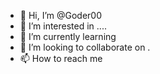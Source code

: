 - 👋 Hi, I’m @Goder00
- 👀 I’m interested in ....
- 🌱 I’m currently learning 
- 💞️ I’m looking to collaborate on .
- 📫 How to reach me

